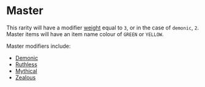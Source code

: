 # Master

This rarity will have a modifier [weight](https://github.com/TheDarkTurnip/dark-dungeon/blob/items/algorithms/modifiers.md#weights) equal to `3`, or in the case of `demonic`, `2`. Master items will have an item name colour of `GREEN` or `YELLOW`.

Master modifiers include:

- [Demonic](https://github.com/TheDarkTurnip/dark-dungeon/blob/items/algorithms/modifiers.md#demonic)
- [Ruthless](https://github.com/TheDarkTurnip/dark-dungeon/blob/items/algorithms/modifiers.md#ruthless)
- [Mythical](https://github.com/TheDarkTurnip/dark-dungeon/blob/items/algorithms/modifiers.md#mythical)
- [Zealous](https://github.com/TheDarkTurnip/dark-dungeon/blob/items/algorithms/modifiers.md#zealous)